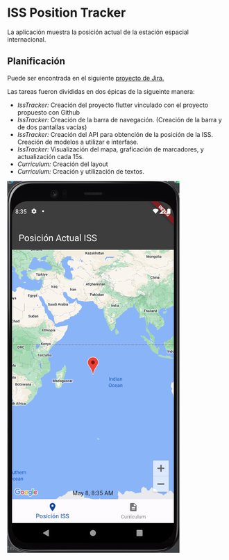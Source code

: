 # ISS Position Tracker 

La aplicación muestra la posición actual de la estación espacial internacional. 

## Planificación

Puede ser encontrada en el siguiente [proyecto de Jira.](https://javierchauvin.atlassian.net/jira/software/projects/ILT/boards/2?selectedIssue=ILT-5&sprintStarted=true&atlOrigin=eyJpIjoiZTlhYjQwODJkNDUzNDllMGEwMTQ2NGU4ZDJmZDk2OGIiLCJwIjoiaiJ9)

Las tareas fueron divididas en dos épicas de la sigueinte manera: 
- *IssTracker:* Creación del proyecto flutter vinculado con el proyecto propuesto con Github 
- *IssTracker:* Creación de la barra de navegación. (Creación de la barra y de dos pantallas vacías)
- *IssTracker:* Creación del API para obtención de la posición de la ISS. Creación de modelos a utilizar e interfase. 
- *IssTracker:* Visualización del mapa, graficación de marcadores, y actualización cada 15s. 
- *Curriculum:* Creación del layout 
- *Curriculum:* Creación y utilización de textos. 

![alt text](https://github.com/javierchauvin/mobile_test_jr_javierchauvin/blob/issPositionTracker/lib/assets/Screenshot%202024-05-08%20083604.png)

